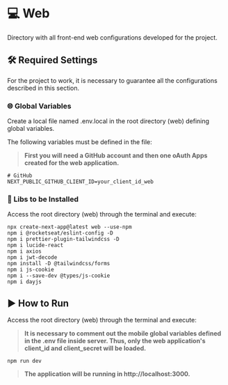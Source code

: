 # 💻 **Web**

Directory with all front-end web configurations developed for the project.

## 🛠️ **Required Settings**

For the project to work, it is necessary to guarantee all the configurations described in this section.

### 🌐 Global Variables
Create a local file named .env.local in the root directory (web) defining global variables.

The following variables must be defined in the file:

> **First you will need a GitHub account and then one oAuth Apps created for the web application.**

```
# GitHub
NEXT_PUBLIC_GITHUB_CLIENT_ID=your_client_id_web
```

### 📖 Libs to be Installed
Access the root directory (web) through the terminal and execute:
```
npx create-next-app@latest web --use-npm
npm i @rocketseat/eslint-config -D
npm i prettier-plugin-tailwindcss -D
npm i lucide-react
npm i axios
npm i jwt-decode
npm install -D @tailwindcss/forms
npm i js-cookie
npm i --save-dev @types/js-cookie
npm i dayjs
```

## ▶️ **How to Run**
Access the root directory (web) through the terminal and execute:

> **It is necessary to comment out the mobile global variables defined in the .env file inside server. Thus, only the web application's client_id and client_secret will be loaded.**
```
npm run dev
```
> **The application will be running in http://localhost:3000.**


